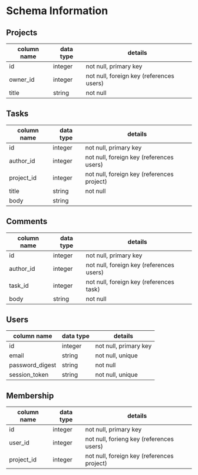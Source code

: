 # Schema Information

## Projects
column name | data type | details
------------|-----------|-----------------------
id          | integer   | not null, primary key
owner_id    | integer   | not null, foreign key (references users)
title       | string    | not null

## Tasks
column name | data type | details
------------|-----------|-----------------------
id          | integer   | not null, primary key
author_id   | integer   | not null, foreign key (references users)
project_id  | integer   | not null, foreign key (references project)
title       | string    | not null
body        | string    |

## Comments
column name | data type | details
------------|-----------|-----------------------
id          | integer   | not null, primary key
author_id   | integer   | not null, foreign key (references users)
task_id     | integer   | not null, foreign key (references task)
body        | string    | not null

## Users
column name     | data type | details
----------------|-----------|-----------------------
id              | integer   | not null, primary key
email           | string    | not null, unique
password_digest | string    | not null
session_token   | string    | not null, unique

## Membership
column name     | data type | details
----------------|-----------|-----------------------
id              | integer   | not null, primary key
user_id         | integer   | not null, forieng key (references users)
project_id      | integer   | not null, foreign key (references project)


